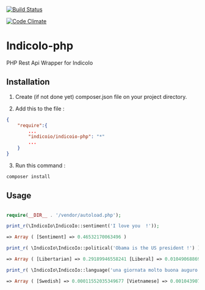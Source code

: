 [![Build Status](https://travis-ci.org/Moncef12/IndicoIo-php.svg?branch=master)](https://travis-ci.org/Moncef12/IndicoIo-php)

[![Code Climate](https://codeclimate.com/github/Moncef12/IndicoIo-php/badges/gpa.svg)](https://codeclimate.com/github/Moncef12/IndicoIo-php)


IndicoIo-php
=========

PHP Rest Api Wrapper for IndicoIo



Installation
--------------

1. Create (if not done yet) composer.json file on your project directory.

2. Add this to the file :

```json
{
	"require":{
	    ...
		"indicoio/indicoio-php": "*"
		...
	}
}

```
3. Run this command : 


```sh
composer install
```


Usage
----

```php

require(__DIR__ . '/vendor/autoload.php');

print_r(\IndicoIo\IndicoIo::sentiment('I love you  !'));

=> Array ( [Sentiment] => 0.46532170063496 )

print_r( \IndicoIo\IndicoIo::political('Obama is the US president !') );

=> Array ( [Libertarian] => 0.29189946558241 [Liberal] => 0.010490688696418 [Green] => 0.0110258933524 [Conservative] => 0.68658395236877 ) 

print_r( \IndicoIo\IndicoIo::language('una giornata molto buona auguro') );

=> Array ( [Swedish] => 0.00011552035349677 [Vietnamese] => 0.0010439073406634 [Romanian] => 4.4859977761836E-6 [Dutch] => 4.5674707699322E-5 [Korean] => 5.3119192163625E-5 [Danish] => 9.7697777765179E-6 [Indonesian] => 4.0203025867581E-6 [Latin] => 0.0058764961008608 [Hungarian] => 5.6426058452007E-5 [Persian (Farsi)] => 6.2600437029341E-6 [Lithuanian] => 0.0039609506743307 [French] => 2.0399931496277E-6 [Norwegian] => 0.00015239304276317 [Russian] => 0.00013775439666658 [Thai] => 3.4066036425308E-5 [Finnish] => 8.1624733519993E-5 [Hebrew] => 5.8164830189384E-6 [Bulgarian] => 0.0034069103460234 [Turkish] => 3.8579592818398E-5 [Greek] => 0.00010709230008665 [Tagalog] => 0.00015189161475784 [English] => 0.00011645340410667 [Arabic] => 1.4140934271487E-5 [Italian] => 0.91248953273899 [Portuguese] => 6.6430192271289E-6 [Chinese] => 0.0001651405636031 [German] => 3.4131505928479E-5 [Japanese] => 7.2165176983677E-7 [Czech] => 2.0120301352267E-5 [Slovak] => 0.0002684897882399 [Spanish] => 0.0056873313305499 [Polish] => 0.00037255793355163 [Esperanto] => 0.065529937739673 )

``` 


